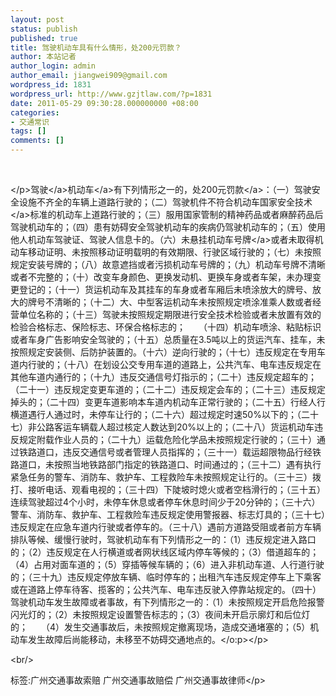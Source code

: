 ```yaml
---
layout: post
status: publish
published: true
title: 驾驶机动车具有什么情形，处200元罚款？
author: 本站记者
author_login: admin
author_email: jiangwei909@gmail.com
wordpress_id: 1831
wordpress_url: http://www.gzjtlaw.com/?p=1831
date: 2011-05-29 09:30:28.000000000 +08:00
categories:
- 交通常识
tags: []
comments: []
---
```

<p><br><p><o:p><&#47;p><a>驾驶<&#47;a><a>机动车<&#47;a>有下列情形之一的，处200元<a>罚款<&#47;a>：（一）驾驶安全设施不齐全的车辆上道路行驶的；（二）驾驶机件不符合机动车国家<a>安全技术<&#47;a>标准的机动车上道路行驶的；（三）服用国家管制的精神药品或者麻醉药品后驾驶机动车的；（四）患有妨碍安全驾驶机动车的疾病仍驾驶机动车的；（五）使用他人机动车驾驶证、驾驶人信息卡的。（六）未悬挂机动车<a>号牌<&#47;a>或者未取得机动车移动证明、未按照移动证明载明的有效期限、行驶区域行驶的；（七）未按照规定安装号牌的；（八）故意遮挡或者污损机动车号牌的；（九）机动车号牌不清晰或者不完整的；（十）改变车身颜色、更换发动机、更换车身或者车架，未办理变更登记的；（十一）货运机动车及其挂车的车身或者车厢后未喷涂放大的牌号、放大的牌号不清晰的；（十二）大、中型客运机动车未按照规定喷涂准乘人数或者经营单位名称的；（十三）驾驶未按照规定期限进行安全技术检验或者未放置有效的检验合格标志、保险标志、环保合格标志的；　　（十四）机动车喷涂、粘贴标识或者车身广告影响安全驾驶的；（十五）总质量在3.5吨以上的货运汽车、挂车，未按照规定安装侧、后防护装置的。（十六）逆向行驶的；（十七）违反规定在专用车道内行驶的；（十八）在划设公交专用车道的道路上，公共汽车、电车违反规定在其他车道内通行的；（十九）违反交通信号灯指示的；（二十）违反规定超车的；（二十一）违反规定变更车道的；（二十二）违反规定会车的；（二十三）违反规定掉头的；（二十四）变更车道影响本车道内机动车正常行驶的；（二十五）行经人行横道遇行人通过时，未停车让行的；（二十六）超过规定时速50%以下的；（二十七）非公路客运车辆载人超过核定人数达到20%以上的；（二十八）货运机动车违反规定附载作业人员的；（二十九）运载危险化学品未按照规定行驶的；（三十）通过铁路道口，违反交通信号或者管理人员指挥的；（三十一）载运超限物品行经铁路道口，未按照当地铁路部门指定的铁路道口、时间通过的；（三十二）遇有执行紧急任务的警车、消防车、救护车、工程救险车未按照规定让行的。（三十三）拨打、接听电话、观看电视的；（三十四）下陡坡时熄火或者空档滑行的；（三十五）连续驾驶超过4个小时，未停车休息或者停车休息时间少于20分钟的；（三十六）警车、消防车、救护车、工程救险车违反规定使用警报器、标志灯具的；（三十七）违反规定在应急车道内行驶或者停车的。（三十八）遇前方道路受阻或者前方车辆排队等候、缓慢行驶时，驾驶机动车有下列情形之一的：（1）违反规定进入路口的；（2）违反规定在人行横道或者网状线区域内停车等候的；（3）借道超车的；（4）占用对面车道的；（5）穿插等候车辆的；（6）进入非机动车道、人行道行驶的；（三十九）违反规定停放车辆、临时停车的；出租汽车违反规定停车上下乘客或在道路上停车待客、揽客的；公共汽车、电车违反驶入停靠站规定的。（四十）驾驶机动车发生故障或者事故，有下列情形之一的：（1）未按照规定开启危险报警闪光灯的；（2）未按照规定设置警告标志的；（3）夜间未开启示廓灯和后位灯的；　　（4）发生交通事故后，未按照规定撤离现场，造成交通堵塞的；（5）机动车发生故障后尚能移动，未移至不妨碍交通地点的。<&#47;o:p><&#47;p><br&#47;><p>标签:广州交通事故索赔 广州交通事故赔偿 广州交通事故律师<&#47;p>

